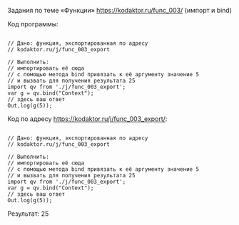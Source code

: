 Задания по теме «Функции» <https://kodaktor.ru/func_003/> (импорт и bind)

Код программы:
<pre><code>
// Дано: функция, экспортированная по адресу 
// kodaktor.ru/j/func_003_export

// Выполнить: 
// импортировать её сюда
// с помощью метода bind привязать к её аргументу значение 5
// и вызвать для получения результата 25
import qv from './j/func_003_export';
var g = qv.bind("Context");
// здесь ваш ответ 
Out.log(g(5));
</code></pre>

Код по адресу <https://kodaktor.ru/j/func_003_export/>:
<pre><code>
// Дано: функция, экспортированная по адресу 
// kodaktor.ru/j/func_003_export

// Выполнить: 
// импортировать её сюда
// с помощью метода bind привязать к её аргументу значение 5
// и вызвать для получения результата 25
import qv from './j/func_003_export';
var g = qv.bind("Context");
// здесь ваш ответ 
Out.log(g(5));
</code></pre>

Результат: 25
